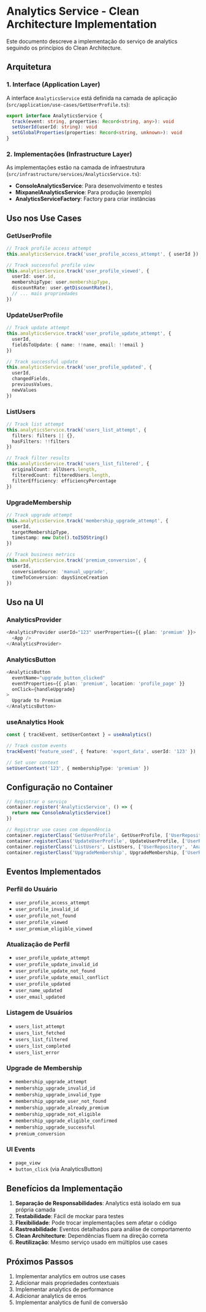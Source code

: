 # Analytics Service - Clean Architecture Implementation

Este documento descreve a implementação do serviço de analytics seguindo os princípios do Clean Architecture.

## Arquitetura

### 1. Interface (Application Layer)
A interface `AnalyticsService` está definida na camada de aplicação (`src/application/use-cases/GetUserProfile.ts`):

```typescript
export interface AnalyticsService {
  track(event: string, properties: Record<string, any>): void
  setUserId(userId: string): void
  setGlobalProperties(properties: Record<string, unknown>): void
}
```

### 2. Implementações (Infrastructure Layer)
As implementações estão na camada de infraestrutura (`src/infrastructure/services/AnalyticsService.ts`):

- **ConsoleAnalyticsService**: Para desenvolvimento e testes
- **MixpanelAnalyticsService**: Para produção (exemplo)
- **AnalyticsServiceFactory**: Factory para criar instâncias

## Uso nos Use Cases

### GetUserProfile
```typescript
// Track profile access attempt
this.analyticsService.track('user_profile_access_attempt', { userId })

// Track successful profile view
this.analyticsService.track('user_profile_viewed', {
  userId: user.id,
  membershipType: user.membershipType,
  discountRate: user.getDiscountRate(),
  // ... mais propriedades
})
```

### UpdateUserProfile
```typescript
// Track update attempt
this.analyticsService.track('user_profile_update_attempt', {
  userId,
  fieldsToUpdate: { name: !!name, email: !!email }
})

// Track successful update
this.analyticsService.track('user_profile_updated', {
  userId,
  changedFields,
  previousValues,
  newValues
})
```

### ListUsers
```typescript
// Track list attempt
this.analyticsService.track('users_list_attempt', {
  filters: filters || {},
  hasFilters: !!filters
})

// Track filter results
this.analyticsService.track('users_list_filtered', {
  originalCount: allUsers.length,
  filteredCount: filteredUsers.length,
  filterEfficiency: efficiencyPercentage
})
```

### UpgradeMembership
```typescript
// Track upgrade attempt
this.analyticsService.track('membership_upgrade_attempt', {
  userId,
  targetMembershipType,
  timestamp: new Date().toISOString()
})

// Track business metrics
this.analyticsService.track('premium_conversion', {
  userId,
  conversionSource: 'manual_upgrade',
  timeToConversion: daysSinceCreation
})
```

## Uso na UI

### AnalyticsProvider
```typescript
<AnalyticsProvider userId="123" userProperties={{ plan: 'premium' }}>
  <App />
</AnalyticsProvider>
```

### AnalyticsButton
```typescript
<AnalyticsButton 
  eventName="upgrade_button_clicked"
  eventProperties={{ plan: 'premium', location: 'profile_page' }}
  onClick={handleUpgrade}
>
  Upgrade to Premium
</AnalyticsButton>
```

### useAnalytics Hook
```typescript
const { trackEvent, setUserContext } = useAnalytics()

// Track custom events
trackEvent('feature_used', { feature: 'export_data', userId: '123' })

// Set user context
setUserContext('123', { membershipType: 'premium' })
```

## Configuração no Container

```typescript
// Registrar o serviço
container.register('AnalyticsService', () => {
  return new ConsoleAnalyticsService()
})

// Registrar use cases com dependência
container.registerClass('GetUserProfile', GetUserProfile, ['UserRepository', 'AnalyticsService'])
container.registerClass('UpdateUserProfile', UpdateUserProfile, ['UserRepository', 'AnalyticsService'])
container.registerClass('ListUsers', ListUsers, ['UserRepository', 'AnalyticsService'])
container.registerClass('UpgradeMembership', UpgradeMembership, ['UserRepository', 'AnalyticsService'])
```

## Eventos Implementados

### Perfil do Usuário
- `user_profile_access_attempt`
- `user_profile_invalid_id`
- `user_profile_not_found`
- `user_profile_viewed`
- `user_premium_eligible_viewed`

### Atualização de Perfil
- `user_profile_update_attempt`
- `user_profile_update_invalid_id`
- `user_profile_update_not_found`
- `user_profile_update_email_conflict`
- `user_profile_updated`
- `user_name_updated`
- `user_email_updated`

### Listagem de Usuários
- `users_list_attempt`
- `users_list_fetched`
- `users_list_filtered`
- `users_list_completed`
- `users_list_error`

### Upgrade de Membership
- `membership_upgrade_attempt`
- `membership_upgrade_invalid_id`
- `membership_upgrade_invalid_type`
- `membership_upgrade_user_not_found`
- `membership_upgrade_already_premium`
- `membership_upgrade_not_eligible`
- `membership_upgrade_eligible_confirmed`
- `membership_upgrade_successful`
- `premium_conversion`

### UI Events
- `page_view`
- `button_click` (via AnalyticsButton)

## Benefícios da Implementação

1. **Separação de Responsabilidades**: Analytics está isolado em sua própria camada
2. **Testabilidade**: Fácil de mockar para testes
3. **Flexibilidade**: Pode trocar implementações sem afetar o código
4. **Rastreabilidade**: Eventos detalhados para análise de comportamento
5. **Clean Architecture**: Dependências fluem na direção correta
6. **Reutilização**: Mesmo serviço usado em múltiplos use cases

## Próximos Passos

1. Implementar analytics em outros use cases
2. Adicionar mais propriedades contextuais
3. Implementar analytics de performance
4. Adicionar analytics de erros
5. Implementar analytics de funil de conversão 